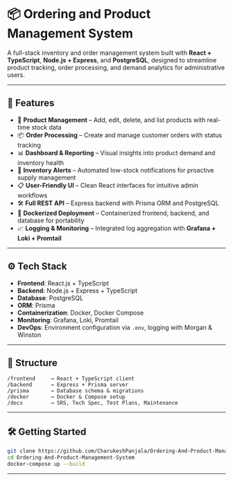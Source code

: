 
# 📦 Ordering and Product Management System

A full-stack inventory and order management system built with **React + TypeScript**, **Node.js + Express**, and **PostgreSQL**, designed to streamline product tracking, order processing, and demand analytics for administrative users.

---

## 🚀 Features

- 🛒 **Product Management** – Add, edit, delete, and list products with real-time stock data  
- 📦 **Order Processing** – Create and manage customer orders with status tracking  
- 📊 **Dashboard & Reporting** – Visual insights into product demand and inventory health  
- 🚨 **Inventory Alerts** – Automated low-stock notifications for proactive supply management  
- 📋 **User-Friendly UI** – Clean React interfaces for intuitive admin workflows  
- 🛠️ **Full REST API** – Express backend with Prisma ORM and PostgreSQL  
- 🐳 **Dockerized Deployment** – Containerized frontend, backend, and database for portability  
- 📈 **Logging & Monitoring** – Integrated log aggregation with **Grafana + Loki + Promtail**

---

## ⚙️ Tech Stack

- **Frontend**: React.js + TypeScript  
- **Backend**: Node.js + Express + TypeScript  
- **Database**: PostgreSQL  
- **ORM**: Prisma  
- **Containerization**: Docker, Docker Compose  
- **Monitoring**: Grafana, Loki, Promtail  
- **DevOps**: Environment configuration via `.env`, logging with Morgan & Winston

---

## 📁 Structure

```
/frontend     → React + TypeScript client  
/backend      → Express + Prisma server  
/prisma       → Database schema & migrations  
/docker       → Docker & Compose setup  
/docs         → SRS, Tech Spec, Test Plans, Maintenance
```

---

## 🛠️ Getting Started

```bash
git clone https://github.com/CharukeshPanjala/Ordering-And-Product-Management-System
cd Ordering-And-Product-Management-System
docker-compose up --build
```

---
